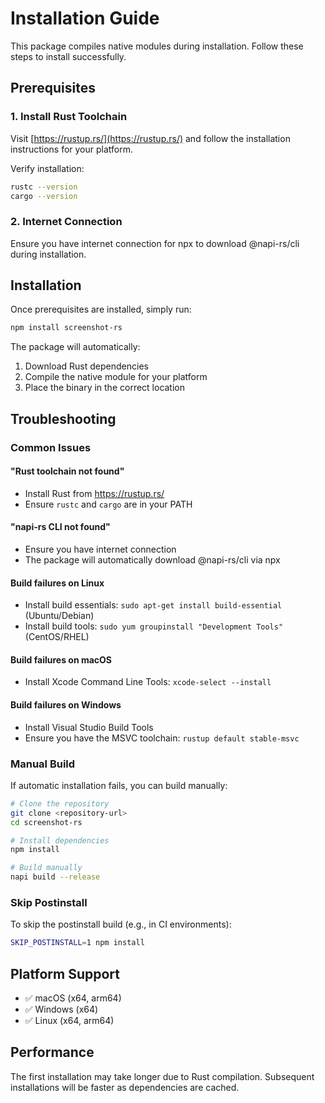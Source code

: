 # Installation Guide

This package compiles native modules during installation. Follow these steps to install successfully.

## Prerequisites

### 1. Install Rust Toolchain

Visit [https://rustup.rs/](https://rustup.rs/) and follow the installation instructions for your platform.

Verify installation:

```bash
rustc --version
cargo --version
```

### 2. Internet Connection

Ensure you have internet connection for npx to download @napi-rs/cli during installation.

## Installation

Once prerequisites are installed, simply run:

```bash
npm install screenshot-rs
```

The package will automatically:

1. Download Rust dependencies
2. Compile the native module for your platform
3. Place the binary in the correct location

## Troubleshooting

### Common Issues

#### "Rust toolchain not found"

- Install Rust from https://rustup.rs/
- Ensure `rustc` and `cargo` are in your PATH

#### "napi-rs CLI not found"

- Ensure you have internet connection
- The package will automatically download @napi-rs/cli via npx

#### Build failures on Linux

- Install build essentials: `sudo apt-get install build-essential` (Ubuntu/Debian)
- Install build tools: `sudo yum groupinstall "Development Tools"` (CentOS/RHEL)

#### Build failures on macOS

- Install Xcode Command Line Tools: `xcode-select --install`

#### Build failures on Windows

- Install Visual Studio Build Tools
- Ensure you have the MSVC toolchain: `rustup default stable-msvc`

### Manual Build

If automatic installation fails, you can build manually:

```bash
# Clone the repository
git clone <repository-url>
cd screenshot-rs

# Install dependencies
npm install

# Build manually
napi build --release
```

### Skip Postinstall

To skip the postinstall build (e.g., in CI environments):

```bash
SKIP_POSTINSTALL=1 npm install
```

## Platform Support

- ✅ macOS (x64, arm64)
- ✅ Windows (x64)
- ✅ Linux (x64, arm64)

## Performance

The first installation may take longer due to Rust compilation. Subsequent installations will be faster as dependencies are cached.

